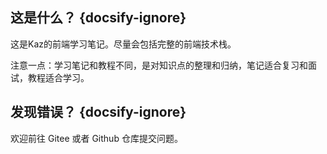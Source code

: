 ## 这是什么？  {docsify-ignore}

这是Kaz的前端学习笔记。尽量会包括完整的前端技术栈。

注意一点：学习笔记和教程不同，是对知识点的整理和归纳，笔记适合复习和面试，教程适合学习。

## 发现错误？  {docsify-ignore}

欢迎前往 Gitee 或者 Github 仓库提交问题。


